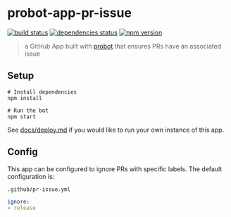 # probot-app-pr-issue

[![build status][build-badge]][build-href]
[![dependencies status][deps-badge]][deps-href]
[![npm version][npm-badge]][npm-href]

> a GitHub App built with [probot](https://github.com/probot/probot) that ensures PRs have an associated issue

## Setup

```
# Install dependencies
npm install

# Run the bot
npm start
```

See [docs/deploy.md](docs/deploy.md) if you would like to run your own instance of this app.

## Config

This app can be configured to ignore PRs with specific labels. The default configuration is:

`.github/pr-issue.yml`
```yml
ignore:
- release
```

[build-badge]: https://badge.buildkite.com/f610b44e27ccb64b9ba97d9c659c13f83313be09bfb7c6f6b0.svg?branch=master
[build-href]: https://buildkite.com/uberopensource/probot-app-pr-issue
[deps-badge]: https://david-dm.org/uber-web/probot-app-pr-issue.svg
[deps-href]: https://david-dm.org/uber-web/probot-app-pr-issue
[npm-badge]: https://badge.fury.io/js/probot-app-pr-issue.svg
[npm-href]: https://www.npmjs.com/package/probot-app-pr-issue
